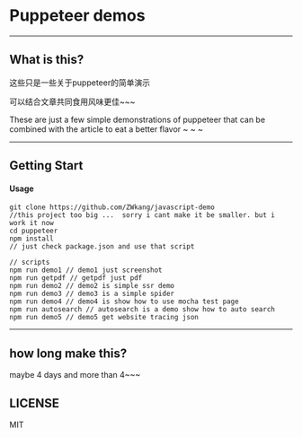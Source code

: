 # Puppeteer demos

---

## What is this?
这些只是一些关于puppeteer的简单演示

可以结合文章共同食用风味更佳~~~

These are just a few simple demonstrations of puppeteer that can be combined with the article to eat a better flavor ~ ~ ~

---

## Getting Start

#### Usage

```
git clone https://github.com/ZWkang/javascript-demo 
//this project too big ...  sorry i cant make it be smaller. but i work it now
cd puppeteer
npm install
// just check package.json and use that script
```
```
// scripts
npm run demo1 // demo1 just screenshot
npm run getpdf // getpdf just pdf
npm run demo2 // demo2 is simple ssr demo
npm run demo3 // demo3 is a simple spider
npm run demo4 // demo4 is show how to use mocha test page
npm run autosearch // autosearch is a demo show how to auto search
npm run demo5 // demo5 get website tracing json

```

---

## how long make this?

maybe 4 days and more than 4~~~

## LICENSE

MIT
